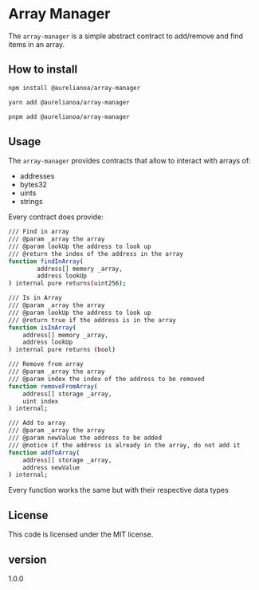 # Array Manager

The `array-manager` is a simple abstract contract to add/remove and find items in an array.

## How to install

```bash
npm install @aurelianoa/array-manager

yarn add @aurelianoa/array-manager

pnpm add @aurelianoa/array-manager
```

## Usage

The `array-manager` provides contracts that allow to interact with arrays of:
- addresses
- bytes32
- uints
- strings

Every contract does provide: 

```bash
/// Find in array
/// @param _array the array
/// @param lookUp the address to look up
/// @return the index of the address in the array
function findInArray(
        address[] memory _array, 
        address lookUp
) internal pure returns(uint256);

/// Is in Array
/// @param _array the array
/// @param lookUp the address to look up
/// @return true if the address is in the array
function isInArray(
    address[] memory _array, 
    address lookUp
) internal pure returns (bool)

/// Remove from array
/// @param _array the array
/// @param index the index of the address to be removed
function removeFromArray(
    address[] storage _array, 
    uint index
) internal;

/// Add to array
/// @param _array the array
/// @param newValue the address to be added
/// @notice if the address is already in the array, do not add it
function addToArray(
    address[] storage _array, 
    address newValue
) internal;
```
Every function works the same but with their respective data types

## License

This code is licensed under the MIT license.

## version
1.0.0